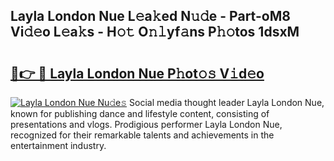 ## Layla London Nue L𝚎a𝚔ed N𝚞𝚍e - Part-oM8 Vi𝚍𝚎o L𝚎a𝚔s - H𝚘𝚝 O𝚗𝚕yf𝚊ns P𝚑𝚘tos 1dsxM

# <h2><a href="http://kf5k9qo.oniu.top/?m=Layla+London+Nue">🔗👉 🔴 Layla London Nue P𝚑ot𝚘𝚜 V𝚒d𝚎o</a></h2>

[![Layla London Nue Nu𝚍e𝚜](https://i.imgur.com/0qMVB7G.gif)](http://kf5k9qo.oniu.top/?m=Layla+London+Nue)
Social media thought leader Layla London Nue, known for publishing dance and lifestyle content, consisting of presentations and vlogs. Prodigious performer Layla London Nue, recognized for their remarkable talents and achievements in the entertainment industry.  
